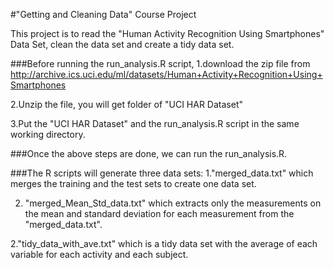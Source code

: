 #"Getting and Cleaning Data" Course Project

This project is to read the "Human Activity Recognition Using Smartphones" Data Set, clean the data set and create a tidy data set.

###Before running the run_analysis.R script,
1.download the zip file from  
http://archive.ics.uci.edu/ml/datasets/Human+Activity+Recognition+Using+Smartphones

2.Unzip the file, you will get folder of "UCI HAR Dataset"

3.Put the "UCI HAR Dataset" and the run_analysis.R script in the same working directory.

###Once the above steps are done, we can run the run_analysis.R.

###The R scripts will generate three data sets:
1."merged_data.txt" which merges the training and the test sets to create one data set. 

2. "merged_Mean_Std_data.txt" which extracts only the measurements on the mean and standard deviation for each measurement from the "merged_data.txt".

2."tidy_data_with_ave.txt"  which is a tidy data set with the average of each variable for each activity and each subject.    
    